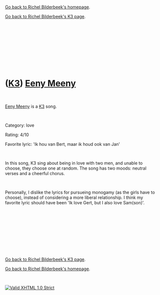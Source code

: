 [Go back to Richel Bilderbeek's homepage](index.htm).

[Go back to Richel Bilderbeek's K3 page](K3.htm).

 

 

 

 

 

([K3](K3.htm)) [Eeny Meeny](K3Eeny%20Meeny.htm)
===============================================

 

[Eeny Meeny](K3Eeny%20Meeny.htm) is a [K3](K3.htm) song.

 

Category: love

Rating: 4/10

Favorite lyric: 'Ik hou van Bert, maar ik houd ook van Jan'

 

In this song, K3 sing about being in love with two men, and unable to
choose, they choose one at random. The song has two moods: neutral
verses and a cheerful chorus.

 

Personally, I dislike the lyrics for pursueing monogamy (as the girls
have to choose), instead of considering a more liberal relationship. I
think my favorite lyric should have been 'Ik love Gert, but I also love
Sam(son)'.

 

 

 

 

 

[Go back to Richel Bilderbeek's K3 page](K3.htm).

[Go back to Richel Bilderbeek's homepage](index.htm).

 

[![Valid XHTML 1.0
Strict](valid-xhtml10.png)](http://validator.w3.org/check?uri=referer)

